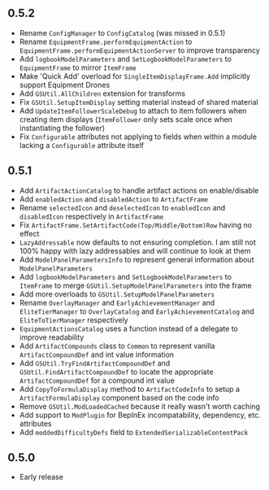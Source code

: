 ## 0.5.2
* Rename `ConfigManager` to `ConfigCatalog` (was missed in 0.5.1)
* Rename `EquipmentFrame.performEquipmentAction` to `EquipmentFrame.performEquipmentActionServer` to improve transparency
* Add `logbookModelParameters` and `SetLogbookModelParameters` to `EquipmentFrame` to mirror `ItemFrame`
* Make 'Quick Add' overload for `SingleItemDisplayFrame.Add` implicitly support Equipment Drones
* Add `GSUtil.AllChildren` extension for transforms
* Fix `GSUtil.SetupItemDisplay` setting material instead of shared material
* Add `UpdateItemFollowerScaleDebug` to attach to item followers when creating item displays (`ItemFollower` only sets scale once when instantiating the follower)
* Fix `Configurable` attributes not applying to fields when within a module lacking a `Configurable` attribute itself

## 0.5.1
* Add `ArtifactActionCatalog` to handle artifact actions on enable/disable
* Add `enabledAction` and `disabledAction` to `ArtifactFrame`
* Rename `selectedIcon` and `deselectedIcon` to `enabledIcon` and `disabledIcon` respectively in `ArtifactFrame`
* Fix `ArtifactFrame.SetArtifactCode(Top/Middle/Bottom)Row` having no effect
* `LazyAddressable` now defaults to not ensuring completion. I am still not 100% happy with lazy addressables and will continue to look at them
* Add `ModelPanelParametersInfo` to represent general information about `ModelPanelParameters` 
* Add `logbookModelParameters` and `SetLogbookModelParameters` to `ItemFrame` to merge `GSUtil.SetupModelPanelParameters` into the frame
* Add more overloads to `GSUtil.SetupModelPanelParameters`
* Rename `OverlayManager` and `EarlyAchievementManager` and `EliteTierManager` to `OverlayCatalog` and `EarlyAchievementCatalog` and `EliteToTierManager` respectively
* `EquipmentActionsCatalog` uses a function instead of a delegate to improve readability
* Add `ArtifactCompounds` class to `Common` to represent vanilla `ArtifactCompoundDef` and int value information
* Add `GSUtil.TryFindArtifactCompoundDef` and `GSUtil.FindArtifactCompoundDef` to locate the appropriate `ArtifactCompoundDef` for a compound int value
* Add `CopyToFormulaDisplay` method to `ArtifactCodeInfo` to setup a `ArtifactFormulaDisplay` component based on the code info
* Remove `GSUtil.ModLoadedCached` because it really wasn't worth caching
* Add support to `ModPlugin` for BepInEx incompatability, dependency, etc. attributes
* Add `moddedDifficultyDefs` field to `ExtendedSerializableContentPack`

## 0.5.0
* Early release
